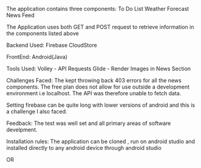 
The application contains three components:
To Do List
Weather Forecast 
News Feed

The Application uses both GET and POST request to retrieve information in the components listed above

Backend Used:
Firebase CloudStore

FrontEnd:
Android(Java)

Tools Used:
Volley - API Requests
Glide - Render Images in News Section


Challenges Faced:
The kept throwing back 403 errors for all  the news components.
The free plan does not allow for use outside a development environment i.e localhost.
The API was therefore unable to fetch data.

Setting firebase can be quite long with lower versions of android and this is a challenge I also faced.

Feedback:
The test was well set and all primary areas of software develpment.

Installation rules:
The application can be cloned , run on android studio and installed directly to any android device through android studio

OR




